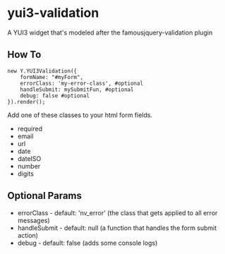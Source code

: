 yui3-validation
===============

A YUI3 widget that's modeled after the famousjquery-validation plugin

How To
------

    new Y.YUI3Validation({
        formName: "#myForm",
        errorClass: 'my-error-class', #optional
        handleSubmit: mySubmitFun, #optional
        debug: false #optional
    }).render();

Add one of these classes to your html form fields.
* required
* email
* url
* date
* dateISO
* number
* digits

Optional Params
-------
- errorClass - default: 'nv_error' (the class that gets applied to all error messages)
- handleSubmit - default: null  (a function that handles the form submit action)
- debug - default: false (adds some console logs)
